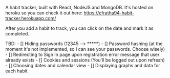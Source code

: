 A habit tracker, built with React, NodeJS and MongoDB.
It's hosted on heroku so you can check it out here: https://efratha94-habit-tracker.herokuapp.com/

After you add a habit to track, you can click on the date and mark it as completed.

TBD:
    - [] Hiding passwords (12345 --> *****)
    - [] Password hashing (at the moment it's not implemented, so I can see your passwords. Choose wisely)
    - [] Redirecting to Sign In page upon registration error message that user already exists
    - [] Cookies and sessions (You'll be logged out upon refresh)
    - [] Choosing dates and calendar view 
    - [] Displaying graphs and data for each habit


